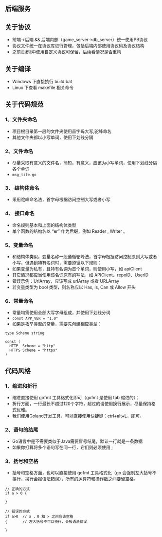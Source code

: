 ## 后端服务


## 关于协议
- 前端->后端 && 后端内部（game_server->db_server）统一使用PB协议
- 协议文件统一在协议库进行管理，包括后端内部使用协议码及协议结构
- 之前`旧逻辑`中使用自定义协议可保留，后续看情况是否重构

## 关于编译
- Windows 下直接执行 build.bat
- Linux 下查看 makefile 相关命令

## 关于代码规范
### 1、文件夹命名
- 项目根目录第一层的文件夹使用首字母大写,驼峰命名
- 其他文件夹都以小写单词，使用下划线分隔

### 2、文件命名
- 尽量采取有意义的文件名，简短，有意义，应该为小写单词，使用下划线分隔各个单词
- `msg_tile.go` 

### 3、 结构体命名
- 采用驼峰命名法，首字母根据访问控制大写或者小写

### 4、 接口命名
- 命名规则基本和上面的结构体类型
- 单个函数的结构名以 “er” 作为后缀，例如 Reader , Writer 。

### 5、变量命名
- 和结构体类似，变量名称一般遵循驼峰法，首字母根据访问控制原则大写或者小写，但遇到特有名词时，需要遵循以下规则：
- 如果变量为私有，且特有名词为首个单词，则使用小写，如 apiClient
- 其它情况都应当使用该名词原有的写法，如 APIClient、repoID、UserID
- 错误示例：UrlArray，应该写成 urlArray 或者 URLArray
- 若变量类型为 bool 类型，则名称应以 Has, Is, Can 或 Allow 开头

### 6、常量命名
- 常量均需使用全部大写字母组成，并使用下划线分词
- `const APP_VER = "1.0"`
- 如果是枚举类型的常量，需要先创建相应类型：
```
type Scheme string

const (
  HTTP  Scheme = "http"
  HTTPS Scheme = "https"
)
```

## 代码风格

### 1、缩进和折行
- 缩进直接使用 gofmt 工具格式化即可（gofmt 是使用 tab 缩进的）；
- 折行方面，一行最长不超过120个字符，超过的请使用换行展示，尽量保持格式优雅。
- 我们使用Goland开发工具，可以直接使用快捷键：ctrl+alt+L，即可。
 
### 2、语句的结尾
- Go语言中是不需要类似于Java需要冒号结尾，默认一行就是一条数据
- 如果你打算将多个语句写在同一行，它们则必须使用 ;

### 3、括号和空格
- 括号和空格方面，也可以直接使用 gofmt 工具格式化（go 会强制左大括号不换行，换行会报语法错误），所有的运算符和操作数之间要留空格。
```azure
// 正确的方式
if a > 0 {

} 

// 错误的方式
if a>0  // a ，0 和 > 之间应该空格
{       // 左大括号不可以换行，会报语法错误

}
```